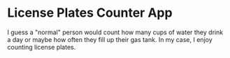 # License Plates Counter App

I guess a "normal" person would count how many cups of water they drink a day or maybe how often they fill up their gas tank. In my case, I enjoy counting license plates.


